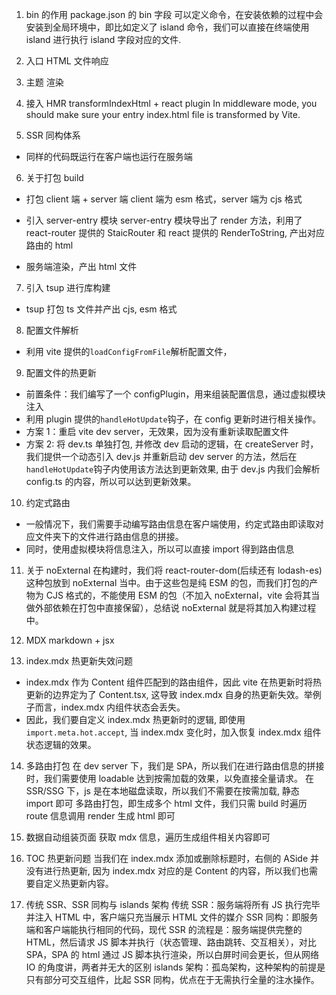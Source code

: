 1. bin 的作用
   package.json 的 bin 字段 可以定义命令，在安装依赖的过程中会安装到全局环境中，即比如定义了 island 命令，我们可以直接在终端使用 island 进行执行 island 字段对应的文件.
2. 入口 HTML 文件响应

3. 主题 渲染

4. 接入 HMR
   transformIndexHtml + react plugin
   In middleware mode, you should make sure your entry index.html file is transformed by Vite.

5. SSR 同构体系

- 同样的代码既运行在客户端也运行在服务端

6. 关于打包 build

- 打包 client 端 + server 端
  client 端为 esm 格式，server 端为 cjs 格式

- 引入 server-entry 模块
  server-entry 模块导出了 render 方法，利用了 react-router 提供的 StaicRouter 和 react 提供的 RenderToString, 产出对应路由的 html
- 服务端渲染，产出 html 文件

7. 引入 tsup 进行库构建

- tsup 打包 ts 文件并产出 cjs, esm 格式

8. 配置文件解析

- 利用 vite 提供的`loadConfigFromFile`解析配置文件，

9. 配置文件的热更新

- 前置条件：我们编写了一个 configPlugin，用来组装配置信息，通过虚拟模块注入
- 利用 plugin 提供的`handleHotUpdate`钩子，在 config 更新时进行相关操作。
- 方案 1：重启 vite dev server，无效果，因为没有重新读取配置文件
- 方案 2: 将 dev.ts 单独打包, 并修改 dev 启动的逻辑，在 createServer 时，我们提供一个动态引入 dev.js 并重新启动 dev server 的方法，然后在`handleHotUpdate`钩子内使用该方法达到更新效果, 由于 dev.js 内我们会解析 config.ts 的内容，所以可以达到更新效果。

10. 约定式路由

- 一般情况下，我们需要手动编写路由信息在客户端使用，约定式路由即读取对应文件夹下的文件进行路由信息的拼接。
- 同时，使用虚拟模块将信息注入，所以可以直接 import 得到路由信息

11. 关于 noExternal
    在构建时，我们将 react-router-dom(后续还有 lodash-es)这种包放到 noExternal 当中。由于这些包是纯 ESM 的包，而我们打包的产物为 CJS 格式的，不能使用 ESM 的包（不加入 noExternal，vite 会将其当做外部依赖在打包中直接保留），总结说 noExternal 就是将其加入构建过程中。

12. MDX
    markdown + jsx

13. index.mdx 热更新失效问题

- index.mdx 作为 Content 组件匹配到的路由组件，因此 vite 在热更新时将热更新的边界定为了 Content.tsx, 这导致 index.mdx 自身的热更新失效。举例子而言，index.mdx 内组件状态会丢失。
- 因此，我们要自定义 index.mdx 热更新时的逻辑, 即使用`import.meta.hot.accept`, 当 index.mdx 变化时，加入恢复 index.mdx 组件状态逻辑的效果。

14. 多路由打包
    在 dev server 下，我们是 SPA，所以我们在进行路由信息的拼接时，我们需要使用 loadable 达到按需加载的效果，以免直接全量请求。
    在 SSR/SSG 下，js 是在本地磁盘读取，所以我们不需要在按需加载, 静态 import 即可
    多路由打包，即生成多个 html 文件，我们只需 build 时遍历 route 信息调用 render 生成 html 即可

15. 数据自动组装页面
    获取 mdx 信息，遍历生成组件相关内容即可

16. TOC 热更新问题
    当我们在 index.mdx 添加或删除标题时，右侧的 ASide 并没有进行热更新, 因为 index.mdx 对应的是 Content 的内容，所以我们也需要自定义热更新内容。

17. 传统 SSR、SSR 同构与 islands 架构
    传统 SSR：服务端将所有 JS 执行完毕并注入 HTML 中，客户端只充当展示 HTML 文件的媒介
    SSR 同构：即服务端和客户端能执行相同的代码，现代 SSR 的流程是：服务端提供完整的 HTML，然后请求 JS 脚本并执行（状态管理、路由跳转、交互相关），对比 SPA，SPA 的 html 通过 JS 脚本执行渲染，所以白屏时间会更长，但从网络 IO 的角度讲，两者并无大的区别
    islands 架构：孤岛架构，这种架构的前提是只有部分可交互组件，比起 SSR 同构，优点在于无需执行全量的注水操作。
